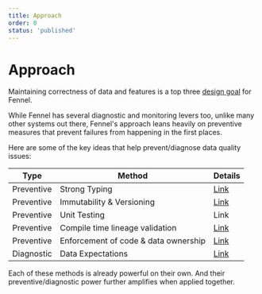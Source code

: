 ```yaml
---
title: Approach
order: 0
status: 'published'
---
```


# Approach

Maintaining correctness of data and features is a top three [design goal](/) for
Fennel. 

While Fennel has several diagnostic and monitoring levers too, unlike many other
systems out there, Fennel's approach leans heavily on preventive measures
that prevent failures from happening in the first places.

Here are some of the key ideas that help prevent/diagnose data quality issues:

| Type       | Method                               | Details                                       |
| ---------- | ------------------------------------ | --------------------------------------------- |
| Preventive | Strong Typing                        | [Link](/data-quality/strong-typing)           |
| Preventive | Immutability & Versioning            | [Link](/data-quality/immutability-versioning) |
| Preventive | Unit Testing                         | Link                                          |
| Preventive | Compile time lineage validation      | [Link](/data-quality/lineage-validation)      |
| Preventive | Enforcement of code & data ownership | [Link](/data-quality/ownership)               |
| Diagnostic | Data Expectations                    | [Link](/data-quality/data-expectations)       |


Each of these methods is already powerful on their own. And their preventive/diagnostic power
further amplifies when applied together. 